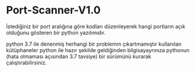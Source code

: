 # Port-Scanner-V1.0
İstediğiniz bir port aralığına göre kodları düzenleyerek hangi portların açık  olduğunu gösteren bir python yazılımıdır.


python 3.7 ile denenmiş herhangi bir problemm çıkartmamıştır kullanılan kütüphaneler python ile hazır şekilde geldiğinden
bilgisayayrınıza pythonun (hata olmaması açısından 3.7 tavsiye) bir sürümünü kurarak çalıştırabilirsiniz.
